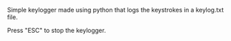 Simple keylogger made using python that logs the keystrokes in a keylog.txt file.

Press "ESC" to stop the keylogger.

